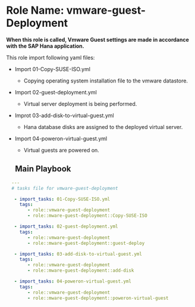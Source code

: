 Role Name: vmware-guest-Deployment
=========

**When this role is called, Vmware Guest settings are made in accordance with the SAP Hana application.**


 This role import following yaml files:

 - Import 01-Copy-SUSE-ISO.yml
   - Copying operating system installation file to the vmware datastore.
 - Import 02-guest-deployment.yml
   - Virtual server deployment is being performed.
 - Improt 03-add-disk-to-virtual-guest.yml
   - Hana database disks are assigned to the deployed virtual server.
 - Import 04-poweron-virtual-guest.yml
   - Virtual guests are powered on.

   Main Playbook
   ----------------

```yaml
  ---
  # tasks file for vmware-guest-deployment

   - import_tasks: 01-Copy-SUSE-ISO.yml
     tags:
        - role::vmware-guest-deployment
        - role::mware-guest-deployment::Copy-SUSE-ISO

   - import_tasks: 02-guest-deployment.yml
     tags:
        - role::vmware-guest-deployment
        - role::mware-guest-deployment::guest-deploy

   - import_tasks: 03-add-disk-to-virtual-guest.yml
     tags:
        - role::vmware-guest-deployment
        - role::mware-guest-deployment::add-disk

   - import_tasks: 04-poweron-virtual-guest.yml
     tags:
        - role::vmware-guest-deployment
        - role::mware-guest-deployment::poweron-virtual-guest
```
